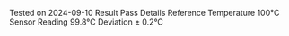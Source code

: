 Tested on	2024-09-10
Result	Pass
Details	
Reference Temperature	100°C
Sensor Reading	99.8°C
Deviation	± 0.2°C
